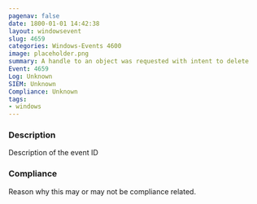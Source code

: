 ```yaml
---
pagenav: false
date: 1800-01-01 14:42:38
layout: windowsevent
slug: 4659
categories: Windows-Events 4600
image: placeholder.png
summary: A handle to an object was requested with intent to delete
Event: 4659
Log: Unknown
SIEM: Unknown
Compliance: Unknown
tags:
- windows
---
```


### Description

Description of the event ID

### Compliance

Reason why this may or may not be compliance related.

